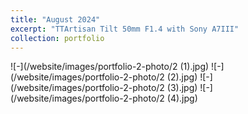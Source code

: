 ```yaml
---
title: "August 2024"
excerpt: "TTArtisan Tilt 50mm F1.4 with Sony A7III"
collection: portfolio
---
```



![-](/website/images/portfolio-2-photo/2 (1).jpg)
![-](/website/images/portfolio-2-photo/2 (2).jpg)
![-](/website/images/portfolio-2-photo/2 (3).jpg)
![-](/website/images/portfolio-2-photo/2 (4).jpg)